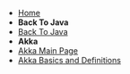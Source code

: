 - [Home](https://bwagenseller.github.io/#/)
- **Back To Java**
- [Back To Java](/learn_to_code/java/)
- **Akka**
- [Akka Main Page](/learn_to_code/java/akka/)
- [Akka Basics and Definitions](/learn_to_code/java/akka/akka_basics)